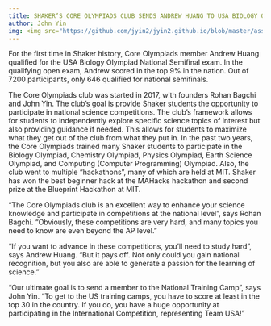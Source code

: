 ```yaml
---
title: SHAKER’S CORE OLYMPIADS CLUB SENDS ANDREW HUANG TO USA BIOLOGY OLYMPIAD NATIONAL SEMIFINALS
author: John Yin
img: <img src="https://github.com/jyin2/jyin2.github.io/blob/master/assets/Pictures/andrew_huang.jpg" >  
---
```


For the first time in Shaker history, Core Olympiads member Andrew Huang qualified for the USA Biology Olympiad National Semifinal exam. In the qualifying open exam, Andrew scored in the top 9% in the nation. Out of 7200 participants, only 646 qualified for national semifinals.

The Core Olympiads club was started in 2017, with founders Rohan Bagchi and John Yin. The club’s goal is provide Shaker students the opportunity to participate in national science competitions. The club’s framework allows for students to independently explore specific science topics of interest but also providing guidance if needed. This allows for students to maximize what they get out of the club from what they put in. In the past two years, the Core Olympiads trained many Shaker students to participate in the Biology Olympiad, Chemistry Olympiad, Physics Olympiad, Earth Science Olympiad, and Computing (Computer Programming) Olympiad. Also, the club went to multiple “hackathons”, many of which are held at MIT. Shaker has won the best beginner hack at the MAHacks hackathon and second prize at the Blueprint Hackathon at MIT.

“The Core Olympiads club is an excellent way to enhance your science knowledge and participate in competitions at the national level”, says Rohan Bagchi. “Obviously, these competitions are very hard, and many topics you need to know are even beyond the AP level.”

“If you want to advance in these competitions, you’ll need to study hard”, says Andrew Huang. “But it pays off. Not only could you gain national recognition, but you also are able to generate a passion for the learning of science.”

“Our ultimate goal is to send a member to the National Training Camp”, says John Yin. “To get to the US training camps, you have to score at least in the top 30 in the country. If you do, you have a huge opportunity at participating in the International Competition, representing Team USA!”
